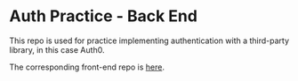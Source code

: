 # Auth Practice - Back End

This repo is used for practice implementing authentication with a third-party library, in this case Auth0.

The corresponding front-end repo is [here](https://github.com/robbiejaeger/auth-practice-fe).
